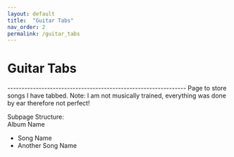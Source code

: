 ```yaml
---
layout: default
title:  "Guitar Tabs"
nav_order: 2
permalink: /guitar_tabs
---
```

<h1>Guitar Tabs</h1>  
---------------------------------------------------------------
Page to store songs I have tabbed.  
Note: I am not musically trained, everything was done by ear therefore not perfect!  

Subpage Structure:  
Album Name  
- Song Name  
- Another Song Name  